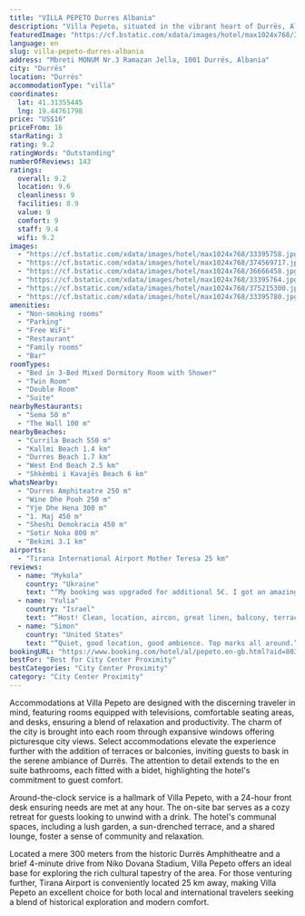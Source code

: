 ```yaml
---
title: "VILLA PEPETO Durres Albania"
description: "Villa Pepeto, situated in the vibrant heart of Durrës, Albania, stands a mere stone's throw away from the bustling Port of Durrës, offering travelers an oasis of convenience and comfort."
featuredImage: "https://cf.bstatic.com/xdata/images/hotel/max1024x768/33395758.jpg?k=3649e5ca5edc646b2063b6f77e9479a30015e6c1f95360397b6923bd9559b1d6&o=&hp=1"
language: en
slug: villa-pepeto-durres-albania
address: "Mbreti MONUM Nr.3 Ramazan Jella, 1001 Durrës, Albania"
city: "Durrës"
location: "Durrës"
accommodationType: "villa"
coordinates:
  lat: 41.31355445
  lng: 19.44761798
price: "US$16"
priceFrom: 16
starRating: 3
rating: 9.2
ratingWords: "Outstanding"
numberOfReviews: 143
ratings:
  overall: 9.2
  location: 9.6
  cleanliness: 9
  facilities: 8.9
  value: 9
  comfort: 9
  staff: 9.4
  wifi: 9.2
images:
  - "https://cf.bstatic.com/xdata/images/hotel/max1024x768/33395758.jpg?k=3649e5ca5edc646b2063b6f77e9479a30015e6c1f95360397b6923bd9559b1d6&o=&hp=1"
  - "https://cf.bstatic.com/xdata/images/hotel/max1024x768/374569717.jpg?k=ef778cacb745445e1bf30456cbc116cf334646b54d54cfd6f81937b7c6a0e2b9&o=&hp=1"
  - "https://cf.bstatic.com/xdata/images/hotel/max1024x768/36666458.jpg?k=381e8424edf90491ceb82b534b9f6eeb7edd90aa1786072996bc1929cf5acded&o=&hp=1"
  - "https://cf.bstatic.com/xdata/images/hotel/max1024x768/33395764.jpg?k=390fa005c63743c56f3810f38b4ea1f28bde166810d70162964c663d8493fad3&o=&hp=1"
  - "https://cf.bstatic.com/xdata/images/hotel/max1024x768/375215300.jpg?k=65e0715f62b1b3a4ec5896dddcf35037031e0dca29f2158b2db1a21ba54d5ba5&o=&hp=1"
  - "https://cf.bstatic.com/xdata/images/hotel/max1024x768/33395780.jpg?k=9ec242c6b0feac4b35dc18ada52c17c316af18fa1dc24ae620ea6307cf724b9a&o=&hp=1"
amenities:
  - "Non-smoking rooms"
  - "Parking"
  - "Free WiFi"
  - "Restaurant"
  - "Family rooms"
  - "Bar"
roomTypes:
  - "Bed in 3-Bed Mixed Dormitory Room with Shower"
  - "Twin Room"
  - "Double Room"
  - "Suite"
nearbyRestaurants:
  - "Sema 50 m"
  - "The Wall 100 m"
nearbyBeaches:
  - "Currila Beach 550 m"
  - "Kallmi Beach 1.4 km"
  - "Durres Beach 1.7 km"
  - "West End Beach 2.5 km"
  - "Shkëmbi i Kavajës Beach 6 km"
whatsNearby:
  - "Durres Amphiteatre 250 m"
  - "Wine Dhe Pooh 250 m"
  - "Yje Dhe Hena 300 m"
  - "1. Maj 450 m"
  - "Sheshi Demokracia 450 m"
  - "Sotir Noka 800 m"
  - "Bekimi 3.1 km"
airports:
  - "Tirana International Airport Mother Teresa 25 km"
reviews:
  - name: "Mykola"
    country: "Ukraine"
    text: "“My booking was upgraded for additional 5€. I got an amazing room, with private bathroom, a/c, fridge and wardrobe. The room was very warm, cozy and perfectly clean, shower was very comfortable. Staff were incredibly helpful and...”"
  - name: "Yulia"
    country: "Israel"
    text: "“Host! Clean, location, aircon, great linen, balcony, terrace, feels like home, washing mashine”"
  - name: "Simon"
    country: "United States"
    text: "“Quiet, good location, good ambience. Top marks all around.”"
bookingURL: "https://www.booking.com/hotel/al/pepeto.en-gb.html?aid=8035640"
bestFor: "Best for City Center Proximity"
bestCategories: "City Center Proximity"
category: "City Center Proximity"
---
```


Accommodations at Villa Pepeto are designed with the discerning traveler in mind, featuring rooms equipped with televisions, comfortable seating areas, and desks, ensuring a blend of relaxation and productivity. The charm of the city is brought into each room through expansive windows offering picturesque city views. Select accommodations elevate the experience further with the addition of terraces or balconies, inviting guests to bask in the serene ambiance of Durrës. The attention to detail extends to the en suite bathrooms, each fitted with a bidet, highlighting the hotel's commitment to guest comfort.

Around-the-clock service is a hallmark of Villa Pepeto, with a 24-hour front desk ensuring needs are met at any hour. The on-site bar serves as a cozy retreat for guests looking to unwind with a drink. The hotel's communal spaces, including a lush garden, a sun-drenched terrace, and a shared lounge, foster a sense of community and relaxation.

Located a mere 300 meters from the historic Durrës Amphitheatre and a brief 4-minute drive from Niko Dovana Stadium, Villa Pepeto offers an ideal base for exploring the rich cultural tapestry of the area. For those venturing further, Tirana Airport is conveniently located 25 km away, making Villa Pepeto an excellent choice for both local and international travelers seeking a blend of historical exploration and modern comfort.